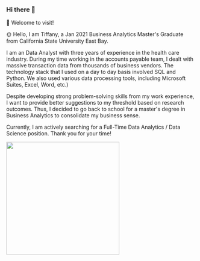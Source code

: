 ### Hi there 👋

🌱 Welcome to visit!

🌞 Hello, I am Tiffany, a Jan 2021 Business Analytics Master's Graduate from California State University East Bay.

I am an Data Analyst with three years of experience in the health care industry. During my time working in the accounts payable team, I dealt with massive transaction data from thousands of business vendors. The technology stack that I used on a day to day basis involved SQL and Python. We also used various data processing tools, including Microsoft Suites, Excel, Word, etc.)

Despite developing strong problem-solving skills from my work experience, I want to provide better suggestions to my threshold based on research outcomes. Thus, I decided to go back to school for a master's degree in Business Analytics to consolidate my business sense.

Currently, I am actively searching for a Full-Time Data Analytics / Data Science position.
Thank you for your time!

<img src="https://media.giphy.com/media/bcKmIWkUMCjVm/giphy.gif" width="300" />
